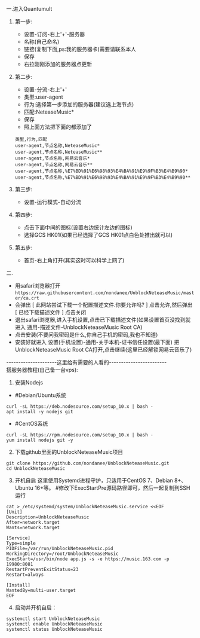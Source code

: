 
一.进入Quantumult
1. 第一步:
    - 设置-订阅-右上'+'-服务器
    - 名称(自己命名)
    - 链接(复制下面,ps:我的服务器卡)需要请联系本人
    - 保存
    - 右拉刚刚添加的服务器点更新
2. 第二步:
    - 设置-分流-右上'+'
    - 类型:user-agent
    - 行为:选择第一步添加的服务器(建议选上海节点)
    - 匹配:NeteaseMusic*
    - 保存
    - 照上面方法把下面的都添加了
    ```
    类型,行为,匹配
    user-agent,节点名称,NeteaseMusic*
    user-agent,节点名称,NeteaseMusic**
    user-agent,节点名称,网易云音乐*
    user-agent,节点名称,网易云音乐**
    user-agent,节点名称,%E7%BD%91%E6%98%93%E4%BA%91%E9%9F%B3%E4%B9%90*
    user-agent,节点名称,%E7%BD%91%E6%98%93%E4%BA%91%E9%9F%B3%E4%B9%90**
    ```
    
3. 第三步:
    - 设置-运行模式-自动分流
    
4. 第四步:
    - 点击下面中间的图标(设置右边统计左边的图标)
    - 选择GCS HK01(如果已经选择了GCS HK01点白色处推出就可以)
5. 第五步:
    - 首页-右上角打开(其实这时可以科学上网了)

二.
- 用safari浏览器打开`https://raw.githubusercontent.com/nondanee/UnblockNeteaseMusic/master/ca.crt`
- 会弹出 [ 此网站尝试下载一个配置描述文件.你要允许吗? ] 点击允许,然后弹出 [ 已经下载描述文件 ] 点击关闭
- 退出safari浏览器,进入手机设置,点击已下载描述文件(如果设置首页没找到就进入 通用-描述文件-UnblockNeteaseMusic Root CA)
- 点击安装(不要问我密码是什么,你自己手机的密码,我也不知道)
- 安装好就进入 设置(手机设置)-通用-关于本机-证书信任设置(最下面) 把UnblockNeteaseMusic Root CA打开,点击继续(这里已经解锁网易云音乐了)


---------------------这里给有需要的人看的------------------------  
搭服务器教程(自己备一台vps):  
1. 安装Nodejs
- #Debian/Ubuntu系统 
 ```
curl -sL https://deb.nodesource.com/setup_10.x | bash -
apt install -y nodejs git
```
- #CentOS系统 
```
curl -sL https://rpm.nodesource.com/setup_10.x | bash -
yum install nodejs git -y
```
2. 下载github里面的UnblockNeteaseMusic项目
```
git clone https://github.com/nondanee/UnblockNeteaseMusic.git
cd UnblockNeteaseMusic
```

3. 开机自启
    这里使用Systemd进程守护，只适用于CentOS 7、Debian 8+、Ubuntu 16+等。
    #修改下ExecStartPre源码路径即可，然后一起复制到SSH运行 
```
cat > /etc/systemd/system/UnblockNeteaseMusic.service <<EOF
[Unit]
Description=UnblockNeteaseMusic
After=network.target
Wants=network.target

[Service]
Type=simple
PIDFile=/var/run/UnblockNeteaseMusic.pid
WorkingDirectory=/root/UnblockNeteaseMusic
ExecStart=/usr/bin/node app.js -s -e https://music.163.com -p 19980:8081
RestartPreventExitStatus=23
Restart=always

[Install]
WantedBy=multi-user.target
EOF
```
4. 启动并开机自启：
```
systemctl start UnblockNeteaseMusic 
systemctl enable UnblockNeteaseMusic 
systemctl status UnblockNeteaseMusic 
```

